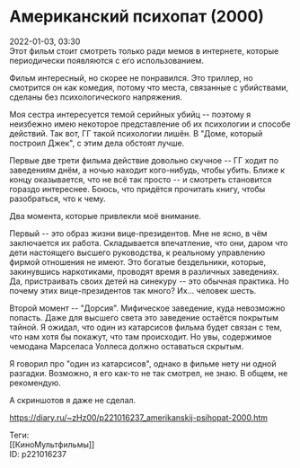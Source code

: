 Американский психопат (2000)
=============================

   
 2022-01-03, 03:30   
  Этот фильм стоит смотреть только ради мемов в интернете, которые периодически появляются с его использованием.   
   
 Фильм интересный, но скорее не понравился. Это триллер, но смотрится он как комедия, потому что места, связанные с убийствами, сделаны без психологического напряжения.   
   
 Моя сестра интересуется темой серийных убийц -- поэтому я неизбежно имею некоторое представление об их психологии и способе действий. Так вот, ГГ такой психологии лишён. В "Доме, который построил Джек", с этим дела обстоят лучше.   
   
 Первые две трети фильма действие довольно скучное -- ГГ ходит по заведениям днём, а ночью находит кого-нибудь, чтобы убить. Ближе к концу оказывается, что не всё так просто -- и смотреть становится гораздо интереснее. Боюсь, что придётся прочитать книгу, чтобы разобраться, что к чему.   
   
 Два момента, которые привлекли моё внимание.   
   
 Первый -- это образ жизни вице-президентов. Мне не ясно, в чём заключается их работа. Складывается впечатление, что они, даром что дети настоящего высшего руководства, к реальному управлению фирмой отношения не имеют. Это богатые бездельники, которые, закинувшись наркотиками, проводят время в различных заведениях. Да, пристраивать своих детей на синекуру -- это обычная практика. Но почему этих вице-президентов так много? Их... человек шесть.   
   
 Второй момент -- "Дорсия". Мифическое заведение, куда невозможно попасть. Даже для высшего света это заведение остаётся покрытым тайной. Я ожидал, что один из катарсисов фильма будет связан с тем, что нам хотя бы покажут, что там происходит. Но увы, содержимое чемодана Марселаса Уоллеса должно оставаться скрытым.   
   
 Я говорил про "один из катарсисов", однако в фильме нету ни одной разгадки. Возможно, я его как-то не так смотрел, не знаю. В общем, не рекомендую.   
   
 А скриншотов я даже не сделал.   
    
 <https://diary.ru/~zHz00/p221016237_amerikanskij-psihopat-2000.htm>   
   
 Теги:   
 [[КиноМультфильмы]]   
 ID: p221016237